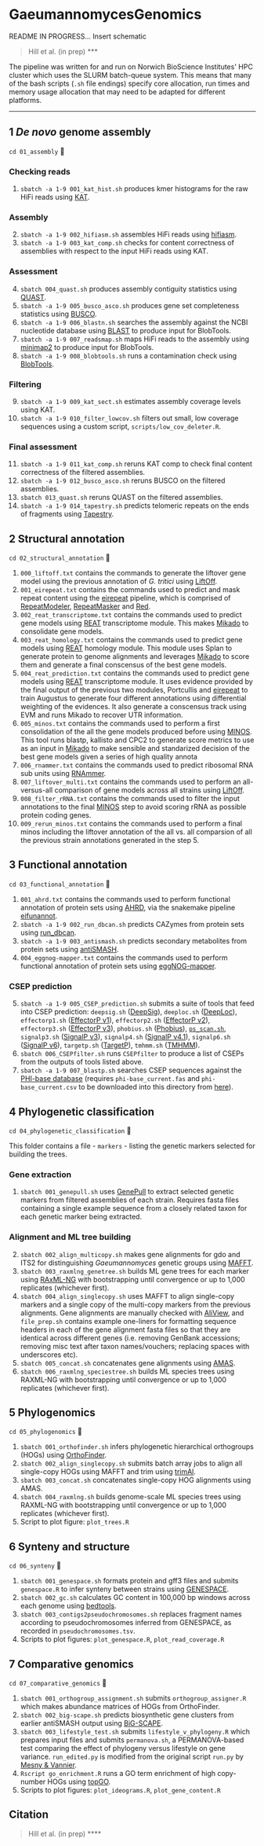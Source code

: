 # GaeumannomycesGenomics

README IN PROGRESS...
Insert schematic

> Hill et al. (in prep) ***

The pipeline was written for and run on Norwich BioScience Institutes' HPC cluster which uses the SLURM batch-queue system. This means that many of the bash scripts (`.sh` file endings) specify core allocation, run times and memory usage allocation that may need to be adapted for different platforms.

---

## 1 *De novo* genome assembly

`cd 01_assembly` 📁

### Checking reads

1. `sbatch -a 1-9 001_kat_hist.sh` produces kmer histograms for the raw HiFi reads using [KAT](https://github.com/TGAC/KAT).

### Assembly

2. `sbatch -a 1-9 002_hifiasm.sh` assembles HiFi reads using [hifiasm](https://github.com/chhylp123/hifiasm).
3. `sbatch -a 1-9 003_kat_comp.sh` checks for content correctness of assemblies with respect to the input HiFi reads using KAT.

### Assessment

4. `sbatch 004_quast.sh` produces assembly contiguity statistics using [QUAST](https://github.com/ablab/quast).
5. `sbatch -a 1-9 005_busco_asco.sh` produces gene set completeness statistics using [BUSCO](https://busco.ezlab.org/).
6. `sbatch -a 1-9 006_blastn.sh` searches the assembly against the NCBI nucleotide database using [BLAST](https://blast.ncbi.nlm.nih.gov/Blast.cgi) to produce input for BlobTools.
7. `sbatch -a 1-9 007_readsmap.sh` maps HiFi reads to the assembly using [minimap2](https://github.com/lh3/minimap2) to produce input for BlobTools.
8. `sbatch -a 1-9 008_blobtools.sh` runs a contamination check using [BlobTools](https://github.com/DRL/blobtools).

### Filtering

9. `sbatch -a 1-9 009_kat_sect.sh` estimates assembly coverage levels using KAT.
10. `sbatch -a 1-9 010_filter_lowcov.sh` filters out small, low coverage sequences using a custom script, `scripts/low_cov_deleter.R`.

### Final assessment

11. `sbatch -a 1-9 011_kat_comp.sh` reruns KAT comp to check final content correctness of the filtered assemblies.
12. `sbatch -a 1-9 012_busco_asco.sh` reruns BUSCO on the filtered assemblies.
13. `sbatch 013_quast.sh` reruns QUAST on the filtered assemblies.
14. `sbatch -a 1-9 014_tapestry.sh` predicts telomeric repeats on the ends of fragments using [Tapestry](https://github.com/johnomics/tapestry).

## 2 Structural annotation

`cd 02_structural_annotation` 📁

1. `000_liftoff.txt` contains the commands to generate the liftover gene model using the previous annotation of *G. tritici* using [LiftOff](https://github.com/agshumate/Liftoff).
2. `001_eirepeat.txt` contains the commands used to predict and mask repeat content using the [eirepeat](https://github.com/EI-CoreBioinformatics/eirepeat) pipeline, which is comprised of [RepeatModeler](https://www.repeatmasker.org/RepeatModeler), [RepeatMasker](http://www.repeatmasker.org/RepeatMasker) and [Red](http://toolsmith.ens.utulsa.edu/).
3. `002_reat_transcriptome.txt` contains the commands used to predict gene models using [REAT](https://github.com/EI-CoreBioinformatics/reat) transcriptome module. This makes [Mikado](https://github.com/EI-CoreBioinformatics/Mikado) to consolidate gene models.
4. `003_reat_homology.txt` contains the commands used to predict gene models using [REAT](https://github.com/EI-CoreBioinformatics/reat) homology module. This module uses Splan to generate protein to genome alignments and leverages [Mikado](https://github.com/EI-CoreBioinformatics/Mikado) to score them and generate a final conscensus of the best gene models.
5. `004_reat_prediction.txt` contains the commands used to predict gene models using [REAT](https://github.com/EI-CoreBioinformatics/reat) transcriptome module. It uses evidence provided by the final output of the previous two modules, Portcullis and [eirepeat](https://github.com/EI-CoreBioinformatics/eirepeat) to train Augustus to generate four different annotations using differential weighting of the evidences. It also generate a conscensus track using EVM and runs Mikado to recover UTR information.
6. `005_minos.txt` contains the commands used to perform a first consolidation of the all the gene models produced before using [MINOS](https://github.com/EI-CoreBioinformatics/minos). This tool runs blastp, kallisto and CPC2 to generate score metrics to use as an input in [Mikado](https://github.com/EI-CoreBioinformatics/Mikado) to make sensible and standarized decision of the best gene models given a series of high quality annota
7. `006_rnammer.txt` contains the commands used to predict ribosomal RNA sub units using [RNAmmer](https://services.healthtech.dtu.dk/services/RNAmmer-1.2/).
8. `007_liftover_multi.txt` contains the commands used to perform an all-versus-all comparison of gene models across all strains using [LiftOff](https://github.com/agshumate/Liftoff).
9. `008_filter_rRNA.txt` contains the commands used to filter the input annotations to the final [MINOS](https://github.com/EI-CoreBioinformatics/minos) step to avoid scoring rRNA as possible protein coding genes.
10. `009_rerun_minos.txt` contains the commands used to perform a final minos including the liftover annotation of the all vs. all comparsion of all the previous strain annotations generated in the step 5.

## 3 Functional annotation

`cd 03_functional_annotation` 📁

1. `001_ahrd.txt` contains the commands used to perform functional annotation of protein sets using [AHRD](https://github.com/groupschoof/AHRD), via the snakemake pipeline [eifunannot](https://github.com/EI-CoreBioinformatics/eifunannot).
2. `sbatch -a 1-9 002_run_dbcan.sh` predicts CAZymes from protein sets using [run_dbcan](https://github.com/linnabrown/run_dbcan).
3. `sbatch -a 1-9 003_antismash.sh` predicts secondary metabolites from protein sets using [antiSMASH](https://github.com/antismash/antismash).
4. `004_eggnog-mapper.txt` contains the commands used to perform functional annotation of protein sets using [eggNOG-mapper](https://github.com/eggnogdb/eggnog-mapper).

### CSEP prediction

5. `sbatch -a 1-9 005_CSEP_prediction.sh` submits a suite of tools that feed into CSEP prediction: `deepsig.sh` ([DeepSig](https://github.com/BolognaBiocomp/deepsig)), `deeploc.sh` ([DeepLoc](https://services.healthtech.dtu.dk/services/DeepLoc-1.0/)), `effectorp1.sh` ([EffectorP v1](https://github.com/JanaSperschneider/EffectorP-1.0)), `effectorp2.sh` ([EffectorP v2](https://github.com/JanaSperschneider/EffectorP-2.0)), `effectorp3.sh` ([EffectorP v3](https://github.com/JanaSperschneider/EffectorP-3.0)), `phobius.sh` ([Phobius](https://phobius.sbc.su.se/)), [`ps_scan.sh`](https://github.com/ebi-pf-team/interproscan/blob/master/core/jms-implementation/support-mini-x86-32/bin/prosite/ps_scan.pl), `signalp3.sh` ([SignalP v3](https://services.healthtech.dtu.dk/services/SignalP-3.0/)), `signalp4.sh` ([SignalP v4.1](https://services.healthtech.dtu.dk/services/SignalP-4.1/)), `signalp6.sh` ([SignalP v6](https://services.healthtech.dtu.dk/services/SignalP-6.0/)), `targetp.sh` ([TargetP](https://services.healthtech.dtu.dk/services/TargetP-2.0/)), `tmhmm.sh` ([TMHMM](https://services.healthtech.dtu.dk/services/TMHMM-2.0/)).
6. `sbatch 006_CSEPfilter.sh` runs `CSEPfilter` to produce a list of CSEPs from the outputs of tools listed above.
7. `sbatch -a 1-9 007_blastp.sh` searches CSEP sequences against the [PHI-base database](http://www.phi-base.org/) (requires `phi-base_current.fas` and `phi-base_current.csv` to be downloaded into this directory from [here](http://www.phi-base.org/downloadLink.htm)).

## 4 Phylogenetic classification

`cd 04_phylogenetic_classification` 📁

This folder contains a file - `markers` - listing the genetic markers selected for building the trees.

### Gene extraction

1. `sbatch 001_genepull.sh` uses [GenePull](https://github.com/Rowena-h/MiscGenomicsTools/tree/main/GenePull) to extract selected genetic markers from filtered assemblies of each strain. Requires fasta files containing a single example sequence from a closely related taxon for each genetic marker being extracted.

### Alignment and ML tree building

2. `sbatch 002_align_multicopy.sh` makes gene alignments for gdo and ITS2 for distinguishing *Gaeumannomyces* genetic groups using [MAFFT](https://github.com/GSLBiotech/mafft).
3. `sbatch 003_raxmlng_genetree.sh` builds ML gene trees for each marker using [RAxML-NG](https://github.com/amkozlov/raxml-ng) with bootstrapping until convergence or up to 1,000 replicates (whichever first).
4. `sbatch 004_align_singlecopy.sh` uses MAFFT to align single-copy markers and a single copy of the multi-copy markers from the previous alignments. Gene alignments are manually checked with [AliView](https://github.com/AliView/AliView), and `file_prep.sh` contains example one-liners for formatting sequence headers in each of the gene alignment fasta files so that they are identical across different genes (i.e. removing GenBank accessions; removing misc text after taxon names/vouchers; replacing spaces with underscores etc).
5. `sbatch 005_concat.sh` concatenates gene alignments using [AMAS](https://github.com/marekborowiec/AMAS).
6. `sbatch 006_raxmlng_speciestree.sh` builds ML species trees using RAXML-NG with bootstrapping until convergence or up to 1,000 replicates (whichever first).

## 5 Phylogenomics

`cd 05_phylogenomics` 📁

1. `sbatch 001_orthofinder.sh` infers phylogenetic hierarchical orthogroups (HOGs) using [OrthoFinder](https://github.com/davidemms/OrthoFinder).
2. `sbatch 002_align_singlecopy.sh` submits batch array jobs to align all single-copy HOGs using MAFFT and trim using [trimAl](http://trimal.cgenomics.org/).
3. `sbatch 003_concat.sh` concatenates single-copy HOG alignments using AMAS.
4. `sbatch 004_raxmlng.sh` builds genome-scale ML species trees using RAXML-NG with bootstrapping until convergence or up to 1,000 replicates (whichever first).
5. Script to plot figure: `plot_trees.R`

## 6 Synteny and structure

`cd 06_synteny` 📁

1. `sbatch 001_genespace.sh` formats protein and gff3 files and submits `genespace.R` to infer synteny between strains using [GENESPACE](https://github.com/jtlovell/GENESPACE).
2. `sbatch 002_gc.sh` calculates GC content in 100,000 bp windows across each genome using [bedtools](https://github.com/arq5x/bedtools2).
3. `sbatch 003_contigs2pseudochromosomes.sh` replaces fragment names according to pseudochromosomes inferred from GENESPACE, as recorded in `pseudochromosomes.tsv`.
4. Scripts to plot figures: `plot_genespace.R`, `plot_read_coverage.R`

## 7 Comparative genomics

`cd 07_comparative_genomics` 📁

1. `sbatch 001_orthogroup_assignment.sh` submits `orthogroup_assigner.R` which makes abundance matrices of HOGs from OrthoFinder.
2. `sbatch 002_big-scape.sh` predicts biosynthetic gene clusters from earlier antiSMASH output using [BiG-SCAPE](https://github.com/medema-group/BiG-SCAPE).
3. `sbatch 003_lifestyle_test.sh` submits `lifestyle_v_phylogeny.R` which prepares input files and submits `permanova.sh`, a PERMANOVA-based test comparing the effect of phylogeny versus lifestyle on gene variance. `run_edited.py` is modified from the original script `run.py` by [Mesny &amp; Vannier](https://github.com/fantin-mesny/Effect-Of-Biological-Categories-On-Genomes-Composition).
4. `Rscript go_enrichment.R` runs a GO term enrichment of high copy-number HOGs using [topGO](https://bioconductor.org/packages/release/bioc/html/topGO.html).
5. Scripts to plot figures: `plot_ideograms.R`, `plot_gene_content.R`

## Citation

> Hill et al. (in prep) ****
